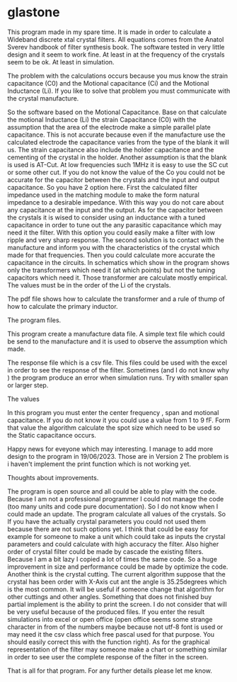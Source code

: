 # glastone
This program made in my spare time. It is made in order to calculate a Wideband discrete xtal crystal filters. 
All equations comes from the Anatol Sverev handbook of filter synthesis book.
The software tested in very little design and it seem to work fine. At least in at the frequency of the crystals seem to be ok. At least in simulation. 

The problem with the calculations occurs because you mus know the strain capacitance (C0) and the Motional capacitance (Ci) and the Motional Inductance (Li). If you like to solve that problem you must  communicate with the crystal manufacture. 

So the software based on the Motional Capacitance. Base on that calculate the motional Inductance (Li)
the strain Capacitance (C0) with the assumption that the area of the electrode make a simple parallel plate capacitance. This is not accurate because even if the manufacture use the calculated electrode the capacitance varies from the type of the blank it will us. The strain capacitance also include the holder capacitance and the cementing of the crystal in the holder. Another assumption is that the blank is used is AT-Cut. At low frequencies such 1MHz it is easy to use the SC cut or some other cut.
If you do not know the value of the Co you could not be accurate for the capacitor between the crystals and the input and output capacitance. 
So you have 2 option here. First the calculated filter impedance used in the matching module to make the form natural impedance to a desirable impedance. With this way you do not care about any capacitance at the input and the output. As for the capacitor between the crystals it is wised to consider using an inductance with a tuned capacitance in order to tune out the any parasitic capacitance which may need it the filter. With this option you could easily make a filter with low ripple and very sharp response.
The second solution is to contact with the manufacture and inform you with the characteristics of the crystal which made for that frequencies. Then you could calculate more accurate the capacitance in the circuits. 
In schematics which show in the program shows only the transformers which need it (at which points) but not the tuning capacitors which need it. Those transformer are calculate mostly empirical.
The values must be in the order of the Li of the crystals. 

The pdf file shows how to calculate the transformer and a rule of thump of how to calculate the primary inductor.

The program files.

This program create a manufacture data file. A simple text file which could be send to the manufacture and it is used to observe the assumption which made. 

The response file which is a csv file. This files could be used with the excel in order to see the response of the filter. Sometimes (and I do not know why ) the program produce an error when simulation runs. 
Try with smaller span or larger step.

The values 

In this program you must enter the center frequency , span and motional capacitance. If you do not know it you could use a value from 1 to 9 fF. Form that value the algorithm calculate the spot size which need to be used so the Static capacitance occurs.

Happy news for eveyone which may interesting. I manage to add more design to the program in 19/06/2023. Those are in Version 2 The problem is i haven't implement the print function which is not working yet.


Thoughts about improvements.

The program is open source and all could be able to play with the code. 
Because I am not a professional programmer I could not manage the code (too many units and code pure documentation). So I do not know when I could made an update. 
The program calculate all values of the crystals. So If you have the actually crystal parameters you could not used them because there are not such options yet. I think that could be easy for example for someone to make a unit which could take as inputs the crystal parameters and could calculate with high accuracy the filter. Also higher order of crystal filter could be made by cascade the existing filters. 
Because I am a bit lazy I copied a lot of times the same code. So a huge improvement in size and performance could be made by optimize the code. 
Another think is the crystal cutting. The current algorithm suppose that the crystal has been order with X-Axis cut ant the angle is 35.25degrees which is the most common. 
It will be useful if someone change that algorithm for other cuttings and other angles.
Something that does not finished buy partial implement is the ability to print the screen. I do not consider that will be very useful because of the produced files. 
If you enter the result simulations into excel or open office (open office seems some strange character in from of the numbers maybe because not utf-8 font is used or may need it the csv class which free pascal used for that purpose. You should easily correct this with the function right). 
As for the graphical  representation of the filter may someone make a chart or something similar in order to see user the complete response of the filter in the screen.

That is all for that program. 
For any further details please let me know.

